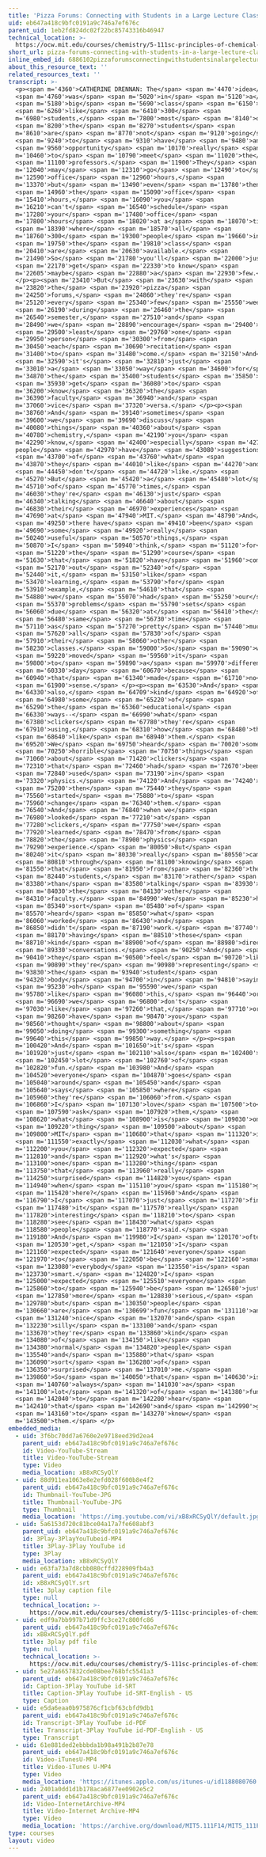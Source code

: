 ```yaml
---
title: 'Pizza Forums: Connecting with Students in a Large Lecture Class'
uid: eb647a418c9bfc0191a9c746a7ef676c
parent_uid: 1eb2fd824dc02f22bc85743316b46947
technical_location: >-
  https://ocw.mit.edu/courses/chemistry/5-111sc-principles-of-chemical-science-fall-2014/instructor-insights/pizza-forums-connecting-with-students-in-a-large-lecture-class
short_url: pizza-forums-connecting-with-students-in-a-large-lecture-class
inline_embed_id: 6886102pizzaforumsconnectingwithstudentsinalargelectureclass78084914
about_this_resource_text: ''
related_resources_text: ''
transcript: >-
  <p><span m='4360'>CATHERINE DRENNAN: The</span> <span m='4470'>idea</span>
  <span m='4760'>was</span> <span m='5020'>in</span> <span m='5120'>a</span>
  <span m='5180'>big</span> <span m='5690'>class</span> <span m='6150'>of</span>
  <span m='6260'>like</span> <span m='6410'>300</span> <span
  m='6980'>students,</span> <span m='7800'>most</span> <span m='8140'>of</span>
  <span m='8200'>the</span> <span m='8270'>students</span> <span
  m='8610'>are</span> <span m='8770'>not</span> <span m='9120'>going</span>
  <span m='9240'>to</span> <span m='9310'>have</span> <span m='9480'>an</span>
  <span m='9560'>opportunity</span> <span m='10170'>really</span> <span
  m='10460'>to</span> <span m='10790'>meet</span> <span m='11020'>the</span>
  <span m='11100'>professors.</span> <span m='11900'>They</span> <span
  m='12040'>may</span> <span m='12310'>go</span> <span m='12490'>to</span> <span
  m='12590'>office</span> <span m='12960'>hours,</span> <span
  m='13370'>but</span> <span m='13490'>even</span> <span m='13780'>then,</span>
  <span m='14960'>the</span> <span m='15090'>office</span> <span
  m='15410'>hours,</span> <span m='16090'>you</span> <span
  m='16210'>can't</span> <span m='16540'>schedule</span> <span
  m='17280'>your</span> <span m='17480'>office</span> <span
  m='17800'>hours</span> <span m='18020'>at a</span> <span m='18070'>time</span>
  <span m='18390'>where</span> <span m='18570'>all</span> <span
  m='18760'>300</span> <span m='19300'>people</span> <span m='19660'>in</span>
  <span m='19750'>the</span> <span m='19810'>class</span> <span
  m='20410'>are</span> <span m='20630'>available.</span> <span
  m='21490'>So</span> <span m='21780'>you'll</span> <span m='22000'>just</span>
  <span m='22170'>get</span> <span m='22330'>to know</span> <span
  m='22605'>maybe</span> <span m='22880'>a</span> <span m='22930'>few.</span>
  </p><p><span m='23410'>But</span> <span m='23630'>with</span> <span
  m='23820'>the</span> <span m='23920'>pizza</span> <span
  m='24250'>forums,</span> <span m='24860'>they're</span> <span
  m='25120'>every</span> <span m='25340'>few</span> <span m='25550'>weeks</span>
  <span m='26190'>during</span> <span m='26460'>the</span> <span
  m='26540'>semester,</span> <span m='27510'>and</span> <span
  m='28490'>we</span> <span m='28890'>encourage</span> <span m='29400'>at</span>
  <span m='29500'>least</span> <span m='29760'>one</span> <span
  m='29950'>person</span> <span m='30300'>from</span> <span
  m='30450'>each</span> <span m='30690'>recitation</span> <span
  m='31400'>to</span> <span m='31480'>come.</span> <span m='32150'>And</span>
  <span m='32590'>it's</span> <span m='32810'>just</span> <span
  m='33010'>a</span> <span m='33050'>way</span> <span m='34600'>for</span> <span
  m='34870'>the</span> <span m='35400'>students</span> <span m='35850'>to</span>
  <span m='35930'>get</span> <span m='36080'>to</span> <span
  m='36200'>know</span> <span m='36320'>the</span> <span
  m='36390'>faculty</span> <span m='36940'>and</span> <span
  m='37060'>vice</span> <span m='37320'>versa.</span> </p><p><span
  m='38760'>And</span> <span m='39140'>sometimes</span> <span
  m='39600'>we</span> <span m='39690'>discuss</span> <span
  m='40080'>things</span> <span m='40360'>about</span> <span
  m='40780'>chemistry,</span> <span m='42190'>you</span> <span
  m='42290'>know,</span> <span m='42400'>especially</span> <span m='42740'>if
  people</span> <span m='42970'>have</span> <span m='43080'>suggestions</span>
  <span m='43700'>of</span> <span m='43760'>what</span> <span
  m='43870'>they</span> <span m='44010'>like</span> <span m='44270'>and</span>
  <span m='44450'>don't</span> <span m='44720'>like.</span> <span
  m='45270'>But</span> <span m='45420'>a</span> <span m='45480'>lot</span> <span
  m='45710'>of</span> <span m='45770'>times,</span> <span
  m='46030'>they're</span> <span m='46130'>just</span> <span
  m='46340'>talking</span> <span m='46640'>about</span> <span
  m='46830'>their</span> <span m='46970'>experiences</span> <span
  m='47690'>at</span> <span m='47940'>MIT.</span> <span m='48790'>And</span>
  <span m='49250'>there have</span> <span m='49410'>been</span> <span
  m='49690'>some</span> <span m='49920'>really</span> <span
  m='50240'>useful</span> <span m='50570'>things,</span> <span
  m='50870'>I</span> <span m='50940'>think,</span> <span m='51120'>for</span>
  <span m='51220'>the</span> <span m='51290'>course</span> <span
  m='51630'>that</span> <span m='51820'>have</span> <span m='51960'>come</span>
  <span m='52170'>out</span> <span m='52340'>of</span> <span
  m='52440'>it,</span> <span m='53150'>like</span> <span
  m='53470'>learning,</span> <span m='53790'>for</span> <span
  m='53910'>example,</span> <span m='54610'>that</span> <span
  m='54880'>we</span> <span m='55070'>had</span> <span m='55250'>our</span>
  <span m='55370'>problems</span> <span m='55790'>sets</span> <span
  m='56060'>due</span> <span m='56320'>at</span> <span m='56410'>the</span>
  <span m='56480'>same</span> <span m='56730'>time</span> <span
  m='57110'>as</span> <span m='57270'>pretty</span> <span m='57440'>much</span>
  <span m='57620'>all</span> <span m='57830'>of</span> <span
  m='57910'>their</span> <span m='58060'>other</span> <span
  m='58230'>classes.</span> <span m='59000'>So</span> <span m='59090'>we</span>
  <span m='59220'>moved</span> <span m='59560'>it</span> <span
  m='59800'>to</span> <span m='59890'>a</span> <span m='59970'>different</span>
  <span m='60330'>day</span> <span m='60670'>because</span> <span
  m='60940'>that</span> <span m='61340'>made</span> <span m='61710'>no</span>
  <span m='61900'>sense.</span> </p><p><span m='63530'>And</span> <span
  m='64330'>also,</span> <span m='64709'>kind</span> <span m='64920'>of</span>
  <span m='64980'>some</span> <span m='65220'>of</span> <span
  m='65290'>the</span> <span m='65360'>educational</span> <span
  m='66330'>ways--</span> <span m='66990'>what</span> <span
  m='67380'>clickers</span> <span m='67780'>they're</span> <span
  m='67910'>using,</span> <span m='68310'>how</span> <span m='68480'>they</span>
  <span m='68640'>like</span> <span m='68940'>them.</span> <span
  m='69520'>We</span> <span m='69750'>heard</span> <span m='70020'>some</span>
  <span m='70250'>horrible</span> <span m='70750'>things</span> <span
  m='71060'>about</span> <span m='71420'>clickers</span> <span
  m='72310'>that</span> <span m='72460'>had</span> <span m='72670'>been</span>
  <span m='72840'>used</span> <span m='73190'>in</span> <span
  m='73320'>physics.</span> <span m='74120'>And</span> <span m='74240'>so</span>
  <span m='75200'>then</span> <span m='75440'>they</span> <span
  m='75560'>started</span> <span m='75880'>to</span> <span
  m='75960'>change</span> <span m='76340'>them.</span> <span
  m='76540'>And</span> <span m='76840'>when we</span> <span
  m='76980'>looked</span> <span m='77210'>at</span> <span
  m='77280'>clickers,</span> <span m='77750'>we</span> <span
  m='77920'>learned</span> <span m='78470'>from</span> <span
  m='78820'>the</span> <span m='78900'>physics</span> <span
  m='79290'>experience.</span> <span m='80050'>But</span> <span
  m='80240'>it</span> <span m='80330'>really</span> <span m='80550'>came</span>
  <span m='80810'>through</span> <span m='81100'>knowing</span> <span
  m='81550'>that</span> <span m='81950'>from</span> <span m='82360'>the</span>
  <span m='82440'>students,</span> <span m='83170'>rather</span> <span
  m='83380'>than</span> <span m='83580'>talking</span> <span m='83930'>to</span>
  <span m='84030'>the</span> <span m='84130'>other</span> <span
  m='84310'>faculty.</span> <span m='84990'>We</span> <span m='85230'>had</span>
  <span m='85340'>sort</span> <span m='85480'>of</span> <span
  m='85570'>heard</span> <span m='85850'>what</span> <span
  m='86060'>worked</span> <span m='86430'>and</span> <span
  m='86850'>didn't</span> <span m='87190'>work.</span> <span m='87740'>So</span>
  <span m='88170'>having</span> <span m='88510'>those</span> <span
  m='88710'>kind</span> <span m='88900'>of</span> <span m='88980'>direct</span>
  <span m='89330'>conversations.</span> <span m='90250'>And</span> <span
  m='90410'>they</span> <span m='90500'>feel</span> <span m='90720'>like</span>
  <span m='90890'>they're</span> <span m='90980'>representing</span> <span
  m='93830'>the</span> <span m='93940'>student</span> <span
  m='94320'>body</span> <span m='94700'>in</span> <span m='94810'>saying,</span>
  <span m='95230'>oh</span> <span m='95590'>we</span> <span
  m='95780'>like</span> <span m='96080'>this,</span> <span m='96440'>or</span>
  <span m='96690'>we</span> <span m='96800'>don't</span> <span
  m='97030'>like</span> <span m='97260'>that,</span> <span m='97710'>or</span>
  <span m='98260'>have</span> <span m='98470'>you</span> <span
  m='98560'>thought</span> <span m='98800'>about</span> <span
  m='99050'>doing</span> <span m='99300'>something</span> <span
  m='99640'>this</span> <span m='99850'>way.</span> </p><p><span
  m='100420'>And</span> <span m='101650'>it's</span> <span
  m='101920'>just</span> <span m='102110'>also</span> <span m='102400'>a</span>
  <span m='102450'>lot</span> <span m='102760'>of</span> <span
  m='102820'>fun.</span> <span m='103980'>And</span> <span
  m='104520'>everyone</span> <span m='104870'>goes</span> <span
  m='105040'>around</span> <span m='105450'>and</span> <span
  m='105640'>says</span> <span m='105850'>where</span> <span
  m='105960'>they're</span> <span m='106060'>from.</span> <span
  m='106860'>I</span> <span m='107130'>love</span> <span m='107500'>to</span>
  <span m='107590'>ask</span> <span m='107920'>them,</span> <span
  m='108620'>what</span> <span m='108900'>is</span> <span m='109030'>one</span>
  <span m='109220'>thing</span> <span m='109500'>about</span> <span
  m='109800'>MIT</span> <span m='110680'>that</span> <span m='111320'>is</span>
  <span m='111550'>exactly</span> <span m='112030'>what</span> <span
  m='112200'>you</span> <span m='112320'>expected</span> <span
  m='112810'>and</span> <span m='112920'>what's</span> <span
  m='113100'>one</span> <span m='113280'>thing</span> <span
  m='113750'>that</span> <span m='113960'>really</span> <span
  m='114250'>surprised</span> <span m='114820'>you</span> <span
  m='114940'>when</span> <span m='115110'>you</span> <span m='115180'>got</span>
  <span m='115420'>here?</span> <span m='115960'>And</span> <span
  m='116790'>I</span> <span m='117070'>just</span> <span m='117270'>find</span>
  <span m='117480'>it</span> <span m='117570'>really</span> <span
  m='117820'>interesting</span> <span m='118210'>to</span> <span
  m='118280'>see</span> <span m='118430'>what</span> <span
  m='118580'>people</span> <span m='118770'>said.</span> <span
  m='119180'>And</span> <span m='119980'>I</span> <span m='120170'>often</span>
  <span m='120530'>get,</span> <span m='121050'>I</span> <span
  m='121160'>expected</span> <span m='121640'>everyone</span> <span
  m='121970'>to</span> <span m='122050'>be</span> <span m='122160'>smart,</span>
  <span m='123080'>everybody</span> <span m='123550'>is</span> <span
  m='123730'>smart.</span> <span m='124820'>I</span> <span
  m='125000'>expected</span> <span m='125510'>everyone</span> <span
  m='125860'>to</span> <span m='125940'>be</span> <span m='126580'>just</span>
  <span m='127850'>more</span> <span m='128830'>serious,</span> <span
  m='129780'>but</span> <span m='130350'>people</span> <span
  m='130660'>are</span> <span m='130699'>fun</span> <span m='131110'>and</span>
  <span m='131240'>nice</span> <span m='132070'>and</span> <span
  m='132230'>silly</span> <span m='133100'>and</span> <span
  m='133670'>they're</span> <span m='133860'>kind</span> <span
  m='134080'>of</span> <span m='134150'>like</span> <span
  m='134380'>normal</span> <span m='134820'>people</span> <span
  m='135540'>and</span> <span m='135880'>that</span> <span
  m='136090'>sort</span> <span m='136280'>of</span> <span
  m='136350'>surprised</span> <span m='137010'>me.</span> <span
  m='139860'>So</span> <span m='140050'>that</span> <span m='140630'>is</span>
  <span m='140760'>always</span> <span m='141030'>a</span> <span
  m='141100'>lot</span> <span m='141320'>of</span> <span m='141380'>fun</span>
  <span m='142040'>to</span> <span m='142200'>hear</span> <span
  m='142410'>that</span> <span m='142690'>and</span> <span m='142990'>get</span>
  <span m='143160'>to</span> <span m='143270'>know</span> <span
  m='143500'>them.</span> </p>
embedded_media:
  - uid: 3f6bc70dd7a6760e2e9718eed39d2ea4
    parent_uid: eb647a418c9bfc0191a9c746a7ef676c
    id: Video-YouTube-Stream
    title: Video-YouTube-Stream
    type: Video
    media_location: xB8xRCSyQlY
  - uid: 88d911ea1063e8e2efd028f600b8e4f2
    parent_uid: eb647a418c9bfc0191a9c746a7ef676c
    id: Thumbnail-YouTube-JPG
    title: Thumbnail-YouTube-JPG
    type: Thumbnail
    media_location: 'https://img.youtube.com/vi/xB8xRCSyQlY/default.jpg'
  - uid: 5a6153d720c81bce04a17a7fe608abf3
    parent_uid: eb647a418c9bfc0191a9c746a7ef676c
    id: 3Play-3PlayYouTubeid-MP4
    title: 3Play-3Play YouTube id
    type: 3Play
    media_location: xB8xRCSyQlY
  - uid: e63fa73a7d8cbb080cffd228909fb4a3
    parent_uid: eb647a418c9bfc0191a9c746a7ef676c
    id: xB8xRCSyQlY.srt
    title: 3play caption file
    type: null
    technical_location: >-
      https://ocw.mit.edu/courses/chemistry/5-111sc-principles-of-chemical-science-fall-2014/instructor-insights/pizza-forums-connecting-with-students-in-a-large-lecture-class/xB8xRCSyQlY.srt
  - uid: edf9a7bb997b71d9ffc3ce27c800fc86
    parent_uid: eb647a418c9bfc0191a9c746a7ef676c
    id: xB8xRCSyQlY.pdf
    title: 3play pdf file
    type: null
    technical_location: >-
      https://ocw.mit.edu/courses/chemistry/5-111sc-principles-of-chemical-science-fall-2014/instructor-insights/pizza-forums-connecting-with-students-in-a-large-lecture-class/xB8xRCSyQlY.pdf
  - uid: 5e27a6657832cde08bee768bfc5541a3
    parent_uid: eb647a418c9bfc0191a9c746a7ef676c
    id: Caption-3Play YouTube id-SRT
    title: Caption-3Play YouTube id-SRT-English - US
    type: Caption
  - uid: e5da6eaa0b975876cf1cbf63cbfd9db1
    parent_uid: eb647a418c9bfc0191a9c746a7ef676c
    id: Transcript-3Play YouTube id-PDF
    title: Transcript-3Play YouTube id-PDF-English - US
    type: Transcript
  - uid: 61e881ded2ebbbda1b98a491b2b87e78
    parent_uid: eb647a418c9bfc0191a9c746a7ef676c
    id: Video-iTunesU-MP4
    title: Video-iTunes U-MP4
    type: Video
    media_location: 'https://itunes.apple.com/us/itunes-u/id1188080760'
  - uid: 2401a0dd1d1b178aca6877ee0902e5c2
    parent_uid: eb647a418c9bfc0191a9c746a7ef676c
    id: Video-InternetArchive-MP4
    title: Video-Internet Archive-MP4
    type: Video
    media_location: 'https://archive.org/download/MIT5.111F14/MIT5_111F14_Pizza_300k.mp4'
type: courses
layout: video
---
```

